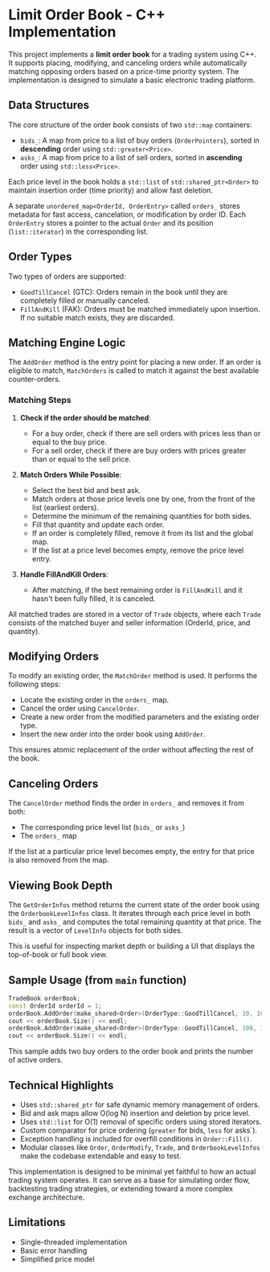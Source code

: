 # Limit Order Book - C++ Implementation

This project implements a **limit order book** for a trading system using C++. It supports placing, modifying, and canceling orders while automatically matching opposing orders based on a price-time priority system. The implementation is designed to simulate a basic electronic trading platform.

## Data Structures

The core structure of the order book consists of two `std::map` containers:

* `bids_`: A map from price to a list of buy orders (`OrderPointers`), sorted in **descending** order using `std::greater<Price>`.
* `asks_`: A map from price to a list of sell orders, sorted in **ascending** order using `std::less<Price>`.

Each price level in the book holds a `std::list` of `std::shared_ptr<Order>` to maintain insertion order (time priority) and allow fast deletion.

A separate `unordered_map<OrderId, OrderEntry>` called `orders_` stores metadata for fast access, cancelation, or modification by order ID. Each `OrderEntry` stores a pointer to the actual `Order` and its position (`list::iterator`) in the corresponding list.

## Order Types

Two types of orders are supported:

* `GoodTillCancel` (GTC): Orders remain in the book until they are completely filled or manually canceled.
* `FillAndKill` (FAK): Orders must be matched immediately upon insertion. If no suitable match exists, they are discarded.

## Matching Engine Logic

The `AddOrder` method is the entry point for placing a new order. If an order is eligible to match, `MatchOrders` is called to match it against the best available counter-orders.

### Matching Steps

1. **Check if the order should be matched**:

   * For a buy order, check if there are sell orders with prices less than or equal to the buy price.
   * For a sell order, check if there are buy orders with prices greater than or equal to the sell price.

2. **Match Orders While Possible**:

   * Select the best bid and best ask.
   * Match orders at those price levels one by one, from the front of the list (earliest orders).
   * Determine the minimum of the remaining quantities for both sides.
   * Fill that quantity and update each order.
   * If an order is completely filled, remove it from its list and the global map.
   * If the list at a price level becomes empty, remove the price level entry.

3. **Handle FillAndKill Orders**:

   * After matching, if the best remaining order is `FillAndKill` and it hasn't been fully filled, it is canceled.

All matched trades are stored in a vector of `Trade` objects, where each `Trade` consists of the matched buyer and seller information (OrderId, price, and quantity).

## Modifying Orders

To modify an existing order, the `MatchOrder` method is used. It performs the following steps:

* Locate the existing order in the `orders_` map.
* Cancel the order using `CancelOrder`.
* Create a new order from the modified parameters and the existing order type.
* Insert the new order into the order book using `AddOrder`.

This ensures atomic replacement of the order without affecting the rest of the book.

## Canceling Orders

The `CancelOrder` method finds the order in `orders_` and removes it from both:

* The corresponding price level list (`bids_` or `asks_`)
* The `orders_` map

If the list at a particular price level becomes empty, the entry for that price is also removed from the map.

## Viewing Book Depth

The `GetOrderInfos` method returns the current state of the order book using the `OrderbookLevelInfos` class. It iterates through each price level in both `bids_` and `asks_` and computes the total remaining quantity at that price. The result is a vector of `LevelInfo` objects for both sides.

This is useful for inspecting market depth or building a UI that displays the top-of-book or full book view.

## Sample Usage (from `main` function)

```cpp
TradeBook orderBook;
const OrderId orderId = 1;
orderBook.AddOrder(make_shared<Order>(OrderType::GoodTillCancel, 10, 10, orderId, Side::Buy));
cout << orderBook.Size() << endl;
orderBook.AddOrder(make_shared<Order>(OrderType::GoodTillCancel, 100, 110, 1, Side::Buy));
cout << orderBook.Size() << endl;
```

This sample adds two buy orders to the order book and prints the number of active orders.

## Technical Highlights

* Uses `std::shared_ptr` for safe dynamic memory management of orders.
* Bid and ask maps allow O(log N) insertion and deletion by price level.
* Uses `std::list` for O(1) removal of specific orders using stored iterators.
* Custom comparator for price ordering (`greater` for bids, `less` for asks\`).
* Exception handling is included for overfill conditions in `Order::Fill()`.
* Modular classes like `Order`, `OrderModify`, `Trade`, and `OrderbookLevelInfos` make the codebase extendable and easy to test.

This implementation is designed to be minimal yet faithful to how an actual trading system operates. It can serve as a base for simulating order flow, backtesting trading strategies, or extending toward a more complex exchange architecture.


  ## Limitations

- Single-threaded implementation
- Basic error handling
- Simplified price model

